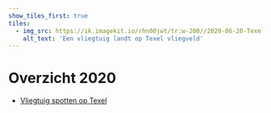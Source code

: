 ```yaml
---
show_tiles_first: true
tiles:
  - img_src: https://ik.imagekit.io/rhn00jwt/tr:w-200//2020-06-20-Texel-vliegveld/20200623-airportTexel-55.jpg?updatedAt=1741199848634
    alt_text: 'Een vliegtuig landt op Texel vliegveld'
---
```


# Overzicht 2020

- [Vliegtuig spotten op Texel](2020-06-20-texel-vliegveld.md)
